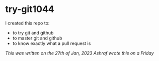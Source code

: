# try-git1044
I created this repo to:
- to try git and github
- to master git and github
- to know exactly what a pull request is

*This was written on the 27th of Jan, 2023*
*Ashraf wrote this on a Friday*
